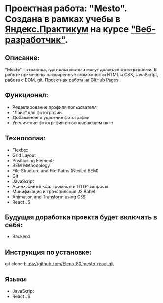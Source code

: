 # Проектная работа: "Mesto". Создана в рамках учебы в [Яндекс.Практикум](https://praktikum.yandex.ru/) на курсе ["Веб-разработчик"](https://praktikum.yandex.ru/web/).

## Описание:

"Mesto" - страница, где пользователи могут делиться фотографиями. В работе применены расширенные возможности HTML и CSS, JavaScript, работа с DOM, git.
[Проектная работа на GitHub Pages](https://elena-80.github.io/mesto-react/)

## Функционал:

* Редактирование профиля пользователя
* "Лайк" для фотографии
* Добавление и удаление фотографии
* Увеличение фотографии во всплывающем окне

## Технологии:

* Flexbox
* Grid Layout
* Positioning Elements
* BEM Methodology
* File Structure and File Paths (Nested BEM)
* Git
* JavaScript
* Асинхронный код: промисы и HTTP-запросы
* Минификация и транспиляция JS Babel
* Animation and Transform using CSS
* React JS


## Будущая доработка проекта будет включать в себя:

* Backend


## Инструкция по установке:

git clone https://github.com/Elena-80/mesto-react.git


## Языки:

* JavaScript
* React JS


